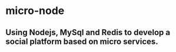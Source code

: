 # micro-node

## Using Nodejs, MySql and Redis to develop a social platform based on micro services.
